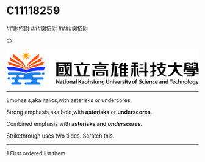 # C11118259
##謝招尉
###謝招尉
####謝招尉

😊

![NKUST](778447277.jpg)

***
Emphasis,aka italics,with asterisks or undercores.

Strong emphasis,aka bold,with **asterisks** or **underscores**.

Combined emphasis with **asterisks and *underscores***.

Strikethrough uses two tildes. ~~Scratch this~~.
***
1.First ordered list them
